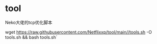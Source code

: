 # tool
Neko大佬的tcp优化脚本


  wget https://raw.githubusercontent.com/Netflixxp/tool/main//tools.sh -O tools.sh && bash tools.sh`
